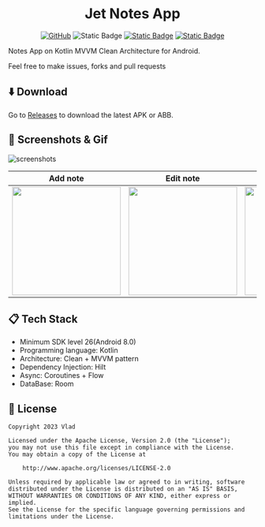<h1 align="center">
  Jet Notes App
</h1>

<p align="center">
  <a href="https://www.apache.org/licenses/LICENSE-2.0"><img alt="GitHub" src="https://img.shields.io/github/license/VladShurakov/JetNotesApp?labelColor=5C5C5C1&color=B53636"></a>
  <img alt="Static Badge" src="https://img.shields.io/badge/Jetpack%20Compose-B53636?logo=jetpackcompose&logoColor=5C5C5C">
  <a href="https://android-arsenal.com/api?level=26"><img alt="Static Badge" src="https://img.shields.io/badge/26%2B-B53636?label=API&labelColor=5C5C5C"></a>
  <a href="https://github.com/VladShurakov"><img alt="Static Badge" src="https://img.shields.io/badge/GitHub-B53636?label=VladShurakov&labelColor=5C5C5C"></a> 
</p>

Notes App on Kotlin MVVM Clean Architecture for Android.

Feel free to make issues, forks and pull requests

## :arrow_down: Download

Go to [Releases](https://github.com/VladShurakov/JetNotesApp/releases) to download the latest APK or ABB.

## :iphone: Screenshots & Gif

![screenshots](https://github.com/VladShurakov/JetNotesApp/assets/117427146/40455469-5fd8-4249-99cc-4209a9c3e73b)

| Add note | Edit note | Search note | Settings |
|----------|-----------|-------------|----------|
| <img src="https://github.com/VladShurakov/JetNotesApp/assets/117427146/704b0784-5b22-444a-b893-c6ba3733633c" width="220"> | <img src="https://github.com/VladShurakov/JetNotesApp/assets/117427146/503e2f13-c2b5-402c-b622-4ca369843f14" width="220"> | <img src="https://github.com/VladShurakov/JetNotesApp/assets/117427146/19e2d47b-381f-47bc-9b75-045c777238bd" width="220"> | <img src="https://github.com/VladShurakov/JetNotesApp/assets/117427146/1ae11c02-4948-42d6-901e-e8ae4a5714fd" width="220"> |
   
## :clipboard: Tech Stack
- Minimum SDK level 26(Android 8.0)
- Programming language: Kotlin
- Architecture: Clean + MVVM pattern
- Dependency Injection: Hilt
- Async: Coroutines + Flow
- DataBase: Room

## :page_facing_up: License

```
Copyright 2023 Vlad

Licensed under the Apache License, Version 2.0 (the "License");
you may not use this file except in compliance with the License.
You may obtain a copy of the License at

    http://www.apache.org/licenses/LICENSE-2.0

Unless required by applicable law or agreed to in writing, software
distributed under the License is distributed on an "AS IS" BASIS,
WITHOUT WARRANTIES OR CONDITIONS OF ANY KIND, either express or implied.
See the License for the specific language governing permissions and
limitations under the License.
```
